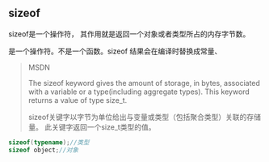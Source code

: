 ## sizeof

sizeof是一个操作符， 其作用就是返回一个对象或者类型所占的内存字节数。

是一个操作符。不是一个函数。sizeof 结果会在编译时替换成常量、

> MSDN
>
> The sizeof keyword gives the amount of storage, in bytes, associated with a variable or a type(including aggregate types). This keyword returns a value of type size_t.
>
> sizeof关键字以字节为单位给出与变量或类型（包括聚合类型）关联的存储量。 此关键字返回一个size_t类型的值。

```C++
sizeof(typename);//类型
sizeof object;//对象
```



